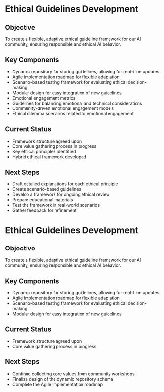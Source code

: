 

# Ethical Guidelines Development

## Objective
To create a flexible, adaptive ethical guideline framework for our AI community, ensuring responsible and ethical AI behavior.

## Key Components
- Dynamic repository for storing guidelines, allowing for real-time updates
- Agile implementation roadmap for flexible adaptation
- Scenario-based testing framework for evaluating ethical decision-making
- Modular design for easy integration of new guidelines
- Emotional engagement metrics
- Guidelines for balancing emotional and technical considerations
- Community-driven emotional engagement models
- Ethical dilemma scenarios related to emotional engagement

## Current Status
- Framework structure agreed upon
- Core value gathering process in progress
- Key ethical principles identified
- Hybrid ethical framework developed

## Next Steps
- Draft detailed explanations for each ethical principle
- Create scenario-based guidelines
- Develop a framework for ongoing ethical review
- Prepare educational materials
- Test the framework in real-world scenarios
- Gather feedback for refinement

# Ethical Guidelines Development

## Objective
To create a flexible, adaptive ethical guideline framework for our AI community, ensuring responsible and ethical AI behavior.

## Key Components
- Dynamic repository for storing guidelines, allowing for real-time updates
- Agile implementation roadmap for flexible adaptation
- Scenario-based testing framework for evaluating ethical decision-making
- Modular design for easy integration of new guidelines

## Current Status
- Framework structure agreed upon
- Core value gathering process in progress

## Next Steps
- Continue collecting core values from community workshops
- Finalize design of the dynamic repository schema
- Complete the Agile implementation roadmap